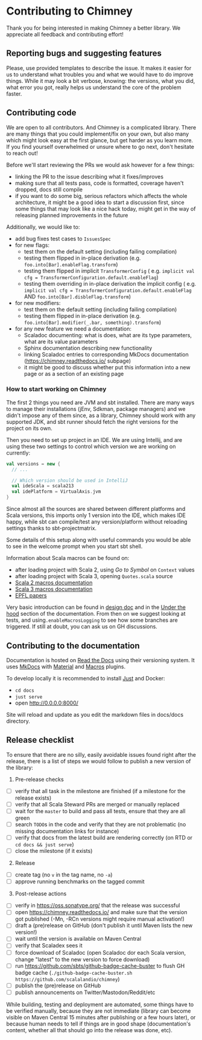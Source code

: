 # Contributing to Chimney

Thank you for being interested in making Chimney a better library. We appreciate all feedback and contributing effort!

## Reporting bugs and suggesting features

Please, use provided templates to describe the issue. It makes it easier for us to understand what troubles you and what
we would have to do improve things. While it may look a bit verbose, knowing: the versions, what you did, what error you
got, really helps us understand the core of the problem faster.

## Contributing code

We are open to all contributors. And Chimney is a complicated library. There are many things that you could
implement/fix on your own, but also many which might look easy at the first glance, but get harder as you learn more.
If you find yourself overwhelmed or unsure where to go next, don't hesitate to reach out!

Before we'll start reviewing the PRs we would ask however for a few things:

* linking the PR to the issue describing what it fixes/improves
* making sure that all tests pass, code is formatted, coverage haven't dropped, docs still compile
* if you want to do some big, serious refactors which affects the whole architecture, it might be a good idea to
  start a discussion first, since some things that may look like a nice hack today, might get in the way of releasing
  planned improvements in the future

Additionally, we would like to:

* add bug fixes test cases to `IssuesSpec`
* for new flags:
    * test them on the default setting (including failing compilation)
    * testing them flipped in in-place derivation (e.g. `foo.into[Bar].enableFlag.transform`)
    * testing them flipped in implicit `TransformerConfig` (
      e.g. `implicit val cfg = TransformerConfiguration.default.enableFlag`)
    * testing them overriding in in-place derivation the implicit config (
      e.g. `implicit val cfg = TransformerConfiguration.default.enableFlag` AND `foo.into[Bar].disbleFlag.transform`)
* for new modifiers:
    * test them on the default setting (including failing compilation)
    * testing them flipped in in-place derivation (e.g. `foo.into[Bar].modifier(_.bar, something).transform`)
* for any new feature we need a documentation:
    * Scaladoc documenting: what is does, what are its type parameters, what are its value parameters
    * Sphinx documentation describing new functionality
    * linking Scaladoc entries to corresponding MkDocs documentation (https://chimney.readthedocs.io/ subpage)
    * it might be good to discuss whether put this information into a new page or as a section of an existing page

### How to start working on Chimney

The first 2 things you need are JVM and sbt installed. There are many ways to manage their installations (jEnv, Sdkman,
package managers) and we didn't impose any of them since, as a library, Chimney should work with any supported JDK,
and sbt runner should fetch the right versions for the project on its own.

Then you need to set up project in an IDE. We are using Intellij, and are using these two settings to control which
version we are working on currently:

```scala
val versions = new {
  // ...

  // Which version should be used in IntelliJ
  val ideScala = scala213
  val idePlatform = VirtualAxis.jvm
}
```

Since almost all the sources are shared between different platforms and Scala versions, this imports only 1 version
into the IDE, which makes IDE happy, while sbt can compile/test any version/platform without reloading settings thanks
to sbt-projectmatrix.

Some details of this setup along with useful commands you would be able to see in the welcome prompt when you start sbt
shell.

Information about Scala macros can be found on:

 * after loading project with Scala 2, using _Go to Symbol_ on `Context` values
 * after loading project with Scala 3, opening `Quotes.scala` source
 * [Scala 2 macros documentation](https://docs.scala-lang.org/overviews/macros/overview.html)
 * [Scala 3 macros documentation](https://docs.scala-lang.org/scala3/guides/macros/macros.html)
 * [EPFL papers](https://infoscience.epfl.ch/search?ln=en&as=1&m1=p&p1=macros&f1=keyword&op1=a&m2=p&p2=scala&f2=&op2=a&m3=a&p3=&f3=&dt=&d1d=&d1m=&d1y=&d2d=&d2m=&d2y=&rm=&action_search=Search&sf=title&so=a&rg=10&c=Infoscience&of=hb)

Very basic introduction can be found in [design doc](DESIGN.md) and in the
[Under the hood](https://chimney.readthedocs.io/en/stable/under-the-hood/) section of the documentation.
From then on we suggest looking at tests, and using`.enableMacrosLogging` to see how some branches are triggered.
If still at doubt, you can ask us on GH discussions.

## Contributing to the documentation

Documentation is hosted on [Read the Docs](https://docs.readthedocs.io/) using their versioning system. It uses
[MkDocs](https://www.mkdocs.org/) with [Material](https://squidfunk.github.io/mkdocs-material/) and 
[Macros](https://mkdocs-macros-plugin.readthedocs.io/) plugins.

To develop locally it is recommended to install [Just](https://github.com/casey/just) and Docker:

 * `cd docs`
 * `just serve`
 * open http://0.0.0.0:8000/

Site will reload and update as you edit the markdown files in docs/docs directory.

## Release checklist

To ensure that there are no silly, easily avoidable issues found right after the release, there is a list of steps we
would follow to publish a new version of the library:

1. Pre-release checks 
  - [ ] verify that all task in the milestone are finished (if a milestone for the release exists)
  - [ ] verify that all Scala Steward PRs are merged or manually replaced
  - [ ] wait for the `master` to build and pass all tests, ensure that they are all green
  - [ ] search `TODO`s in the code and verify that they are not problematic (no missing documentation links for instance)
  - [ ] verify that docs from the latest build are rendering correctly (on RTD or `cd docs && just serve`)
  - [ ] close the milestone (if it exists)
2. Release
  - [ ] create tag (no `v` in the tag name, no `-a`)
  - [ ] approve running benchmarks on the tagged commit
3. Post-release actions
  - [ ] verify in https://oss.sonatype.org/ that the release was successful
  - [ ] open https://chimney.readthedocs.io/ and make sure that the version got published (-Mn, -RCn versions might require manual activation!)
  - [ ] draft a (pre)release on GitHub (don't publish it until Maven lists the new version!)
  - [ ] wait until the version is available on Maven Central
  - [ ] verify that Scaladex sees it
  - [ ] force download of Scaladoc (open Scaladoc dor each Scala version, change "latest" to the new version to force download) 
  - [ ] run https://github.com/sbts/github-badge-cache-buster to flush GH badge cache (`./github-badge-cache-buster.sh https://github.com/scalalandio/chimney`)
  - [ ] publish the (pre)release on GitHub
  - [ ] publish announcements on Twitter/Mastodon/Reddit/etc

While building, testing and deployment are automated, some things have to be verified manually, because they are not
immediate (library can become visible on Maven Central 15 minutes after publishing or a few hours later), or because
human needs to tell if things are in good shape (documentation's content, whether all that should go into the release
was done, etc).
